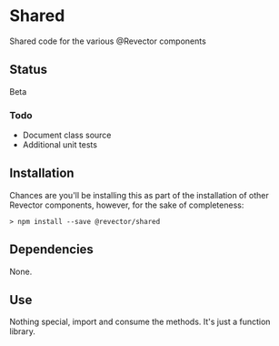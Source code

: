 # Shared

Shared code for the various @Revector components 

## Status

Beta

### Todo

+ Document class source
+ Additional unit tests

## Installation

Chances are you'll be installing this as part of the installation of other Revector components, however, for the sake of completeness:  

```shell
> npm install --save @revector/shared
```

## Dependencies

None.

## Use

Nothing special, import and consume the methods. It's just a function library.






